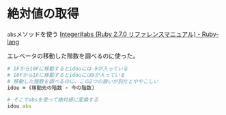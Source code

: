 # 絶対値の取得

`abs`メソッドを使う
[Integer#abs (Ruby 2.7.0 リファレンスマニュアル) - Ruby-lang](https://docs.ruby-lang.org/ja/latest/method/Integer/i/abs.html)

エレベータの移動した階数を調べるのに使った。

```ruby
# 1Fから10Fに移動するとidouには-9が入っている
# 10Fから1Fに移動するとidouには9が入っている
# 移動した階数を調べるのに、この2つの扱いが別だとややこしい
idou = (移動先の階数 - 今の階数)

# そこでabsを使って絶対値に変換する
idou.abs
```
